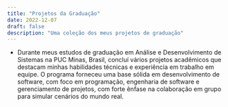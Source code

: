 ```yaml
---
title: "Projetos da Graduação"
date: 2022-12-07
draft: false
description: "Uma coleção dos meus projetos de graduação"
---
```


- Durante meus estudos de graduação em Análise e Desenvolvimento de Sistemas na PUC Minas, Brasil, concluí vários projetos acadêmicos que destacam minhas habilidades técnicas e experiência em trabalho em equipe. O programa forneceu uma base sólida em desenvolvimento de software, com foco em programação, engenharia de software e gerenciamento de projetos, com forte ênfase na colaboração em grupo para simular cenários do mundo real.
